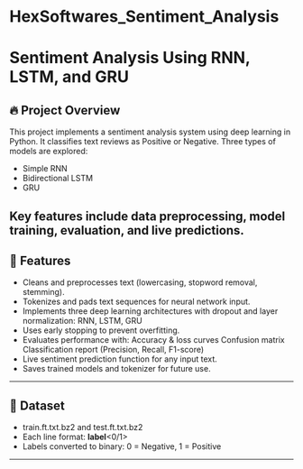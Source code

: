 # HexSoftwares_Sentiment_Analysis
# Sentiment Analysis Using RNN, LSTM, and GRU

## 🔥 Project Overview

This project implements a sentiment analysis system using deep learning in Python. It classifies text reviews as Positive or Negative. Three types of models are explored:

* Simple RNN
* Bidirectional LSTM
* GRU

Key features include data preprocessing, model training, evaluation, and live predictions.
---

## 🚀 Features

* Cleans and preprocesses text (lowercasing, stopword removal, stemming).
* Tokenizes and pads text sequences for neural network input.
* Implements three deep learning architectures with dropout and layer normalization:
   RNN, LSTM, GRU
* Uses early stopping to prevent overfitting.
* Evaluates performance with:
   Accuracy & loss curves
   Confusion matrix
   Classification report (Precision, Recall, F1-score)
* Live sentiment prediction function for any input text.
* Saves trained models and tokenizer for future use.

---

## 📂 Dataset

* train.ft.txt.bz2 and test.ft.txt.bz2
* Each line format: __label__<0/1> <review text>
* Labels converted to binary: 0 = Negative, 1 = Positive

---
